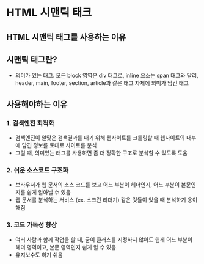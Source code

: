 # HTML 시맨틱 태크
## HTML 시맨틱 태그를 사용하는 이유
## 시맨틱 태그란?
- 의미가 있는 태그. 모든 block 영역은 div 태그로, inline 요소는 span 태그와 달리, header, main, footer, section, article과 같은 태그 자체에 의미가 담긴 태그
## 사용해야하는 이유
### 1. 검색엔진 최적화
- 검색엔진이 알맞은 검색결과를 내기 위해 웹사이트를 크롤링할 때 웹사이트의 내부에 담긴 정보를 토대로 사이트를 분석
- 그럴 때, 의미있는 태그를 사용하면 좀 더 정확한 구조로 분석할 수 있도록 도움
### 2. 쉬운 소스코드 구조화
- 브라우저가 웹 문서의 소스 코드를 보고 어느 부분이 헤더인지, 어느 부분이 본문인지를 쉽게 알아낼 수 있음
- 웹 문서를 분석하는 서비스 (ex. 스크린 리더기) 같은 것들이 있을 때 분석하기 용이해짐
### 3. 코드 가독성 향상
- 여러 사람과 함께 작업을 할 때, 굳이 클래스를 지정하지 않아도 쉽게 어느 부분이 헤더 영역이고, 본문 영역인지 쉽게 알 수 있음
- 유지보수도 하기 쉬움
